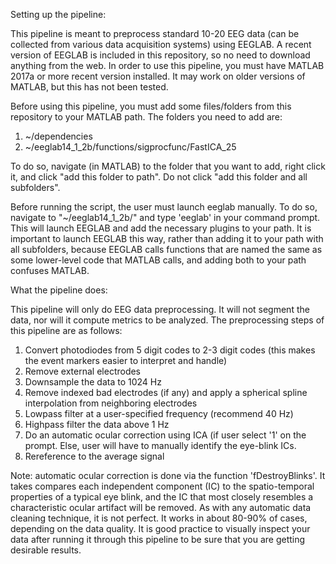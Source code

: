 Setting up the pipeline:

This pipeline is meant to preprocess standard 10-20 EEG data (can be collected from various data acquisition systems) using EEGLAB. A recent version of EEGLAB is included in this repository, so no need to download anything from the web. In order to use this pipeline, you must have MATLAB 2017a or more recent version installed. It may work on older versions of MATLAB, but this has not been tested. 

Before using this pipeline, you must add some files/folders from this repository to your MATLAB path. The folders you need to add are:
  1. ~/dependencies
  2. ~/eeglab14_1_2b/functions/sigprocfunc/FastICA_25

To do so, navigate (in MATLAB) to the folder that you want to add, right click it, and click "add this folder to path". Do not click "add this folder and all subfolders". 

Before running the script, the user must launch eeglab manually. To do so, navigate to "~/eeglab14_1_2b/" and type 'eeglab' in your command prompt. This will launch EEGLAB and add the necessary plugins to your path. It is important to launch EEGLAB this way, rather than adding it to your path with all subfolders, because EEGLAB calls functions that are named the same as some lower-level code that MATLAB calls, and adding both to your path confuses MATLAB.



What the pipeline does:

This pipeline will only do EEG data preprocessing. It will not segment the data, nor will it compute metrics to be analyzed. The preprocessing steps of this pipeline are as follows:
  1. Convert photodiodes from 5 digit codes to 2-3 digit codes (this makes the event markers easier to interpret and handle)
  2. Remove external electrodes 
  3. Downsample the data to 1024 Hz
  4. Remove indexed bad electrodes (if any) and apply a spherical spline interpolation from neighboring electrodes
  5. Lowpass filter at a user-specified frequency (recommend 40 Hz)
  6. Highpass filter the data above 1 Hz
  7. Do an automatic ocular correction using ICA (if user select '1' on the prompt. Else, user will have to manually identify the eye-blink ICs. 
  8. Rereference to the average signal
  
Note: automatic ocular correction is done via the function 'fDestroyBlinks'. It takes compares each independent component (IC) to the spatio-temporal properties of a typical eye blink, and the IC that most closely resembles a characteristic ocular artifact will be removed. As with any automatic data cleaning technique, it is not perfect. It works in about 80-90% of cases, depending on the data quality. It is good practice to visually inspect your data after running it through this pipeline to be sure that you are getting desirable results.  
